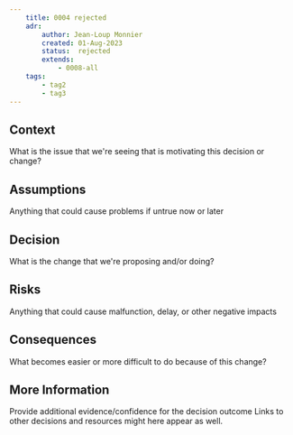 ```yaml
---
    title: 0004 rejected
    adr:
        author: Jean-Loup Monnier
        created: 01-Aug-2023
        status:  rejected
        extends:
            - 0008-all
    tags:
        - tag2
        - tag3
---
```


## Context

What is the issue that we're seeing that is motivating this decision or change?

## Assumptions
Anything that could cause problems if untrue now or later

## Decision

What is the change that we're proposing and/or doing?

## Risks
Anything that could cause malfunction, delay, or other negative impacts

## Consequences

What becomes easier or more difficult to do because of this change?


## More Information
Provide additional evidence/confidence for the decision outcome
Links to other decisions and resources might here appear as well.
